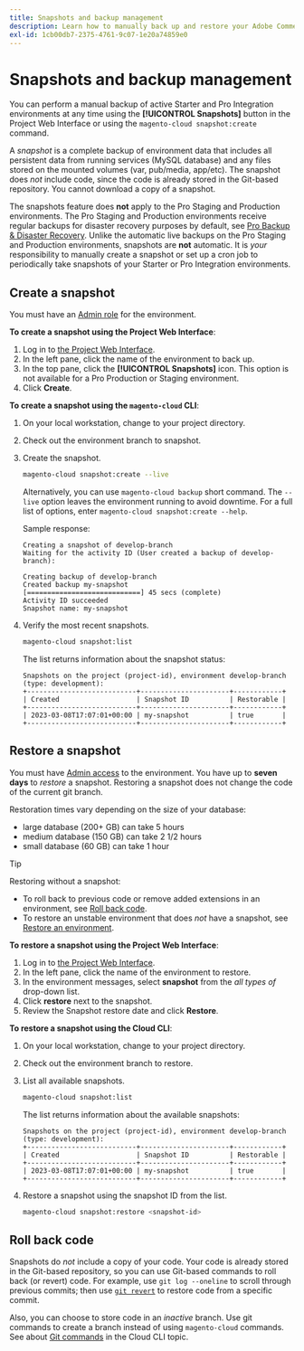 ```yaml
---
title: Snapshots and backup management
description: Learn how to manually back up and restore your Adobe Commerce on cloud infrastructure project.
exl-id: 1cb00db7-2375-4761-9c07-1e20a74859e0
---
```

# Snapshots and backup management

You can perform a manual backup of active Starter and Pro Integration environments at any time using the **[!UICONTROL Snapshots]** button in the Project Web Interface or using the `magento-cloud snapshot:create` command.

A _snapshot_ is a complete backup of environment data that includes all persistent data from running services (MySQL database) and any files stored on the mounted volumes (var, pub/media, app/etc). The snapshot does _not_ include code, since the code is already stored in the Git-based repository. You cannot download a copy of a snapshot.

The snapshots feature does **not** apply to the Pro Staging and Production environments. The Pro Staging and Production environments receive regular backups for disaster recovery purposes by default, see [Pro Backup & Disaster Recovery](../architecture/pro-architecture.md#backup-and-disaster-recovery). Unlike the automatic live backups on the Pro Staging and Production environments, snapshots are **not** automatic. It is _your_ responsibility to manually create a snapshot or set up a cron job to periodically take snapshots of your Starter or Pro Integration environments.

## Create a snapshot

You must have an [Admin role](../project/user-access.md) for the environment.

**To create a snapshot using the Project Web Interface**:

1. Log in to [the Project Web Interface](https://accounts.magento.cloud/user/).
1. In the left pane, click the name of the environment to back up.
1. In the top pane, click the **[!UICONTROL Snapshots]** icon. This option is not available for a Pro Production or Staging environment.
1. Click **Create**.

**To create a snapshot using the `magento-cloud` CLI**:

1. On your local workstation, change to your project directory.
1. Check out the environment branch to snapshot.
1. Create the snapshot.

   ```bash
   magento-cloud snapshot:create --live
   ```

   Alternatively, you can use `magento-cloud backup` short command. The `--live` option leaves the environment running to avoid downtime. For a full list of options, enter `magento-cloud snapshot:create --help`.

   Sample response:

   ```terminal
   Creating a snapshot of develop-branch
   Waiting for the activity ID (User created a backup of develop-branch):

   Creating backup of develop-branch
   Created backup my-snapshot
   [============================] 45 secs (complete)
   Activity ID succeeded
   Snapshot name: my-snapshot
   ```

1. Verify the most recent snapshots.

   ```bash
   magento-cloud snapshot:list
   ```

   The list returns information about the snapshot status:

   ```terminal
   Snapshots on the project (project-id), environment develop-branch (type: development):
   +---------------------------+----------------------+------------+
   | Created                   | Snapshot ID          | Restorable |
   +---------------------------+----------------------+------------+
   | 2023-03-08T17:07:01+00:00 | my-snapshot          | true       |
   +---------------------------+----------------------+------------+
   ```

## Restore a snapshot

You must have [Admin access](../project/user-access.md) to the environment. You have up to **seven days** to _restore_ a snapshot. Restoring a snapshot does not change the code of the current git branch.

Restoration times vary depending on the size of your database:

- large database (200+ GB) can take 5 hours
- medium database (150 GB) can take 2 1/2 hours
- small database (60 GB) can take 1 hour

>[!TIP]
>
>Restoring without a snapshot:
>
>- To roll back to previous code or remove added extensions in an environment, see [Roll back code](#roll-back-code).
>- To restore an unstable environment that does _not_ have a snapshot, see [Restore an environment](../development/restore-environment.md).

**To restore a snapshot using the Project Web Interface**:

1. Log in to [the Project Web Interface](https://accounts.magento.cloud/user/).
1. In the left pane, click the name of the environment to restore.
1. In the environment messages, select **snapshot** from the _all types of_ drop-down list.
1. Click **restore** next to the snapshot.
1. Review the Snapshot restore date and click **Restore**.

**To restore a snapshot using the Cloud CLI**:

1. On your local workstation, change to your project directory.
1. Check out the environment branch to restore.
1. List all available snapshots.

   ```bash
   magento-cloud snapshot:list
   ```

   The list returns information about the available snapshots:

   ```terminal
   Snapshots on the project (project-id), environment develop-branch (type: development):
   +---------------------------+----------------------+------------+
   | Created                   | Snapshot ID          | Restorable |
   +---------------------------+----------------------+------------+
   | 2023-03-08T17:07:01+00:00 | my-snapshot          | true       |
   +---------------------------+----------------------+------------+
   ```

1. Restore a snapshot using the snapshot ID from the list.

   ```bash
   magento-cloud snapshot:restore <snapshot-id>
   ```

## Roll back code

Snapshots do _not_ include a copy of your code. Your code is already stored in the Git-based repository, so you can use Git-based commands to roll back (or revert) code. For example, use `git log --oneline` to scroll through previous commits; then use [`git revert`](https://git-scm.com/docs/git-revert) to restore code from a specific commit.

Also, you can choose to store code in an _inactive_ branch. Use git commands to create a branch instead of using `magento-cloud` commands. See about [Git commands](../dev-tools/cloud-cli.md#git-commands) in the Cloud CLI topic.
